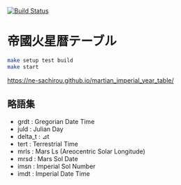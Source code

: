 [![Build Status](https://travis-ci.org/ne-sachirou/martian_imperial_year_table.svg?branch=master)](https://travis-ci.org/ne-sachirou/martian_imperial_year_table)

帝國火星暦テーブル
==
```sh
make setup test build
make start
```

https://ne-sachirou.github.io/martian_imperial_year_table/

略語集
--
* grdt : Gregorian Date Time
* juld : Julian Day
* delta_t : ⊿t
* tert : Terrestrial Time
* mrls : Mars Ls (Areocentric Solar Longitude)
* mrsd : Mars Sol Date
* imsn : Imperial Sol Number
* imdt : Imperial Date Time
